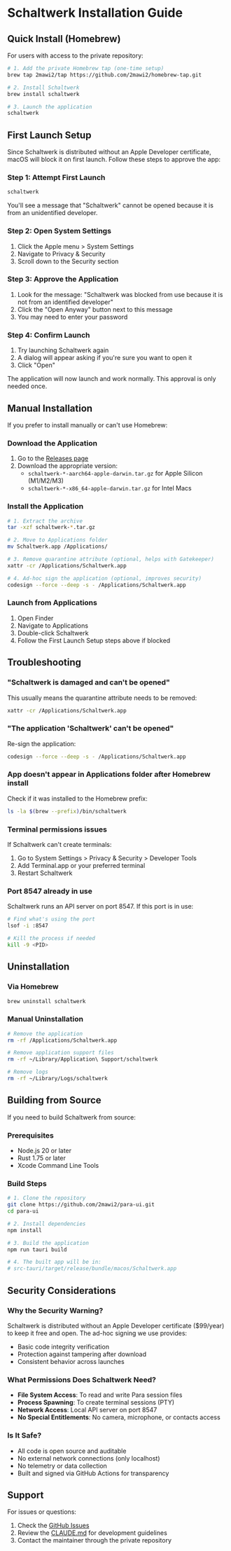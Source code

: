 # Schaltwerk Installation Guide

## Quick Install (Homebrew)

For users with access to the private repository:

```bash
# 1. Add the private Homebrew tap (one-time setup)
brew tap 2mawi2/tap https://github.com/2mawi2/homebrew-tap.git

# 2. Install Schaltwerk
brew install schaltwerk

# 3. Launch the application
schaltwerk
```

## First Launch Setup

Since Schaltwerk is distributed without an Apple Developer certificate, macOS will block it on first launch. Follow these steps to approve the app:

### Step 1: Attempt First Launch
```bash
schaltwerk
```
You'll see a message that "Schaltwerk" cannot be opened because it is from an unidentified developer.

### Step 2: Open System Settings
1. Click the Apple menu  > System Settings
2. Navigate to Privacy & Security
3. Scroll down to the Security section

### Step 3: Approve the Application
1. Look for the message: "Schaltwerk was blocked from use because it is not from an identified developer"
2. Click the "Open Anyway" button next to this message
3. You may need to enter your password

### Step 4: Confirm Launch
1. Try launching Schaltwerk again
2. A dialog will appear asking if you're sure you want to open it
3. Click "Open"

The application will now launch and work normally. This approval is only needed once.

## Manual Installation

If you prefer to install manually or can't use Homebrew:

### Download the Application
1. Go to the [Releases page](https://github.com/2mawi2/para-ui/releases)
2. Download the appropriate version:
   - `schaltwerk-*-aarch64-apple-darwin.tar.gz` for Apple Silicon (M1/M2/M3)
   - `schaltwerk-*-x86_64-apple-darwin.tar.gz` for Intel Macs

### Install the Application
```bash
# 1. Extract the archive
tar -xzf schaltwerk-*.tar.gz

# 2. Move to Applications folder
mv Schaltwerk.app /Applications/

# 3. Remove quarantine attribute (optional, helps with Gatekeeper)
xattr -cr /Applications/Schaltwerk.app

# 4. Ad-hoc sign the application (optional, improves security)
codesign --force --deep -s - /Applications/Schaltwerk.app
```

### Launch from Applications
1. Open Finder
2. Navigate to Applications
3. Double-click Schaltwerk
4. Follow the First Launch Setup steps above if blocked

## Troubleshooting

### "Schaltwerk is damaged and can't be opened"
This usually means the quarantine attribute needs to be removed:
```bash
xattr -cr /Applications/Schaltwerk.app
```

### "The application 'Schaltwerk' can't be opened"
Re-sign the application:
```bash
codesign --force --deep -s - /Applications/Schaltwerk.app
```

### App doesn't appear in Applications folder after Homebrew install
Check if it was installed to the Homebrew prefix:
```bash
ls -la $(brew --prefix)/bin/schaltwerk
```

### Terminal permissions issues
If Schaltwerk can't create terminals:
1. Go to System Settings > Privacy & Security > Developer Tools
2. Add Terminal.app or your preferred terminal
3. Restart Schaltwerk

### Port 8547 already in use
Schaltwerk runs an API server on port 8547. If this port is in use:
```bash
# Find what's using the port
lsof -i :8547

# Kill the process if needed
kill -9 <PID>
```

## Uninstallation

### Via Homebrew
```bash
brew uninstall schaltwerk
```

### Manual Uninstallation
```bash
# Remove the application
rm -rf /Applications/Schaltwerk.app

# Remove application support files
rm -rf ~/Library/Application\ Support/schaltwerk

# Remove logs
rm -rf ~/Library/Logs/schaltwerk
```

## Building from Source

If you need to build Schaltwerk from source:

### Prerequisites
- Node.js 20 or later
- Rust 1.75 or later
- Xcode Command Line Tools

### Build Steps
```bash
# 1. Clone the repository
git clone https://github.com/2mawi2/para-ui.git
cd para-ui

# 2. Install dependencies
npm install

# 3. Build the application
npm run tauri build

# 4. The built app will be in:
# src-tauri/target/release/bundle/macos/Schaltwerk.app
```

## Security Considerations

### Why the Security Warning?
Schaltwerk is distributed without an Apple Developer certificate ($99/year) to keep it free and open. The ad-hoc signing we use provides:
- Basic code integrity verification
- Protection against tampering after download
- Consistent behavior across launches

### What Permissions Does Schaltwerk Need?
- **File System Access**: To read and write Para session files
- **Process Spawning**: To create terminal sessions (PTY)
- **Network Access**: Local API server on port 8547
- **No Special Entitlements**: No camera, microphone, or contacts access

### Is It Safe?
- All code is open source and auditable
- No external network connections (only localhost)
- No telemetry or data collection
- Built and signed via GitHub Actions for transparency

## Support

For issues or questions:
1. Check the [GitHub Issues](https://github.com/2mawi2/para-ui/issues)
2. Review the [CLAUDE.md](./CLAUDE.md) for development guidelines
3. Contact the maintainer through the private repository
